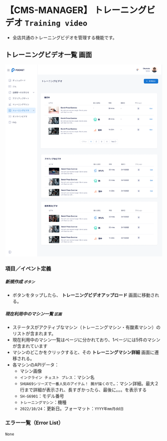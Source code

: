# 【CMS-MANAGER】 **トレーニングビデオ** `Training video`

- 全店共通のトレーニングビデオを管理する機能です。

## **トレーニングビデオ一覧** 画面

![nf](image/jp/cms/304/list-video.png)

### 項目／イベント定義

##### 新規作成 `ボタン`

- ボタンをタップしたら、 **トレーニングビデオアップロード** 画面に移動される。

##### 現在利用中のマシン一覧 `区画`

- ステータスがアクティブなマシン（トレーニングマシン・有酸素マシン）のリストが含まれます。
- 現在利用中のマシン一覧はページに分かれており、1ページには5件のマシンが含まれています
- マシンのどこかをクリックすると、その **トレーニングマシン詳細** 画面に遷移される。
- 各マシンのAPIデータ：
    - マシン画像
    - `インクライン チェスト プレス`：マシン名
    - `SHUA69シリーズで一番人気のアイテム！ 腕が描くので…`：マシン詳細。最大２行まで詳細が表示され、長すぎかったら、最後に。。。を表示する
    - `SH-G6901`：モデル番号
    - `トレーニングマシン`：機種
    - `2022/10/24`：更新日。フォーマット：`YYYY年mm月dd日`

### エラー一覧（Error List）

`None`